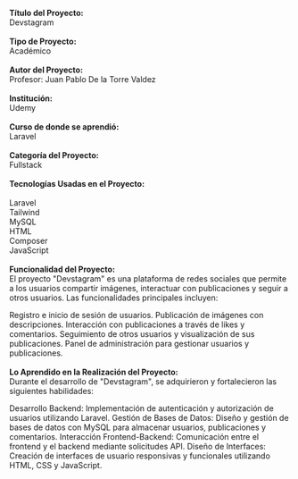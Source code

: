 <strong>Título del Proyecto:</strong><br/>
Devstagram<br/>
<br/>
<strong>Tipo de Proyecto:</strong><br/>
Académico<br/>
<br/>
<strong>Autor del Proyecto:</strong><br/>
Profesor: Juan Pablo De la Torre Valdez<br/>
<br/>
<strong>Institución:</strong><br/>
Udemy<br/>
<br/>
<strong>Curso de donde se aprendió:</strong><br/>
Laravel<br/>
<br/>
<strong>Categoría del Proyecto:</strong><br/>
Fullstack<br/>
<br/>
<strong>Tecnologías Usadas en el Proyecto:</strong><br/>
<br/>
Laravel<br/>
Tailwind<br/>
MySQL<br/>
HTML<br/>
Composer<br/>
JavaScript<br/>
<br/>
<strong>Funcionalidad del Proyecto:</strong><br/>
El proyecto "Devstagram" es una plataforma de redes sociales que permite a los usuarios compartir imágenes, interactuar con publicaciones y seguir a otros usuarios. Las funcionalidades principales incluyen:

Registro e inicio de sesión de usuarios.
Publicación de imágenes con descripciones.
Interacción con publicaciones a través de likes y comentarios.
Seguimiento de otros usuarios y visualización de sus publicaciones.
Panel de administración para gestionar usuarios y publicaciones.<br/>
<br/>
<strong>Lo Aprendido en la Realización del Proyecto:</strong><br/>
Durante el desarrollo de "Devstagram", se adquirieron y fortalecieron las siguientes habilidades:

Desarrollo Backend: Implementación de autenticación y autorización de usuarios utilizando Laravel.
Gestión de Bases de Datos: Diseño y gestión de bases de datos con MySQL para almacenar usuarios, publicaciones y comentarios.
Interacción Frontend-Backend: Comunicación entre el frontend y el backend mediante solicitudes API.
Diseño de Interfaces: Creación de interfaces de usuario responsivas y funcionales utilizando HTML, CSS y JavaScript.<br/>
